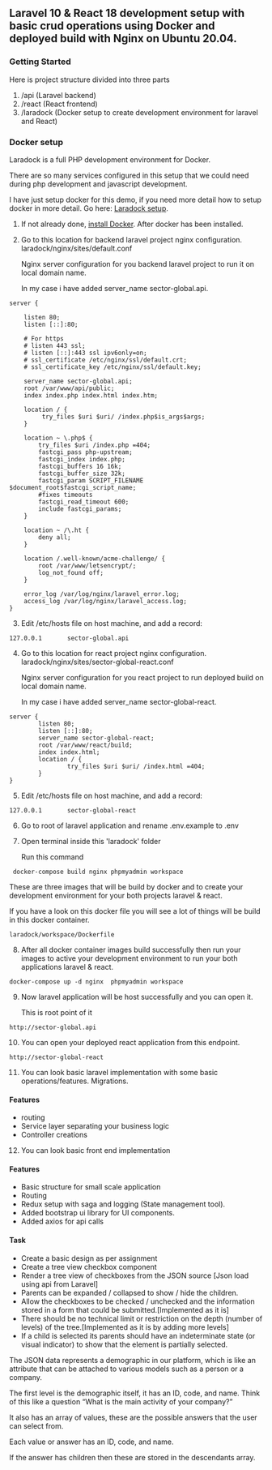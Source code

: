 ## Laravel 10 & React 18 development setup with basic crud operations using Docker and deployed build with Nginx on Ubuntu 20.04.

### Getting Started

Here is project structure divided into three parts

1. /api (Laravel backend)
2. /react (React frontend) 
3. /laradock (Docker setup to create development environment for laravel and React)

### Docker setup

Laradock is a full PHP development environment for Docker.

There are so many services configured in this setup that we could need during php development and javascript development.

I have just setup docker for this demo, if you need more detail how to setup docker in more detail. Go here: [Laradock setup](https://laradock.io/).

1. If not already done, [install Docker](https://docs.docker.com/get-docker/). After docker has been installed.

2. Go to this location for backend laravel project nginx configuration. laradock/nginx/sites/default.conf 

    Nginx server configuration for you backend laravel project to run it on local domain name.

    In my case i have added server_name sector-global.api.
```
server {

    listen 80;
    listen [::]:80;

    # For https
    # listen 443 ssl;
    # listen [::]:443 ssl ipv6only=on;
    # ssl_certificate /etc/nginx/ssl/default.crt;
    # ssl_certificate_key /etc/nginx/ssl/default.key;

    server_name sector-global.api;
    root /var/www/api/public;
    index index.php index.html index.htm;

    location / {
         try_files $uri $uri/ /index.php$is_args$args;
    }

    location ~ \.php$ {
        try_files $uri /index.php =404;
        fastcgi_pass php-upstream;
        fastcgi_index index.php;
        fastcgi_buffers 16 16k;
        fastcgi_buffer_size 32k;
        fastcgi_param SCRIPT_FILENAME $document_root$fastcgi_script_name;
        #fixes timeouts
        fastcgi_read_timeout 600;
        include fastcgi_params;
    }

    location ~ /\.ht {
        deny all;
    }

    location /.well-known/acme-challenge/ {
        root /var/www/letsencrypt/;
        log_not_found off;
    }

    error_log /var/log/nginx/laravel_error.log;
    access_log /var/log/nginx/laravel_access.log;
}
```

3. Edit /etc/hosts file on host machine, and add a record:
```
127.0.0.1       sector-global.api
```
4. Go to this location for react project nginx configuration. laradock/nginx/sites/sector-global-react.conf 

    Nginx server configuration for you react project to run deployed build on local domain name.

    In my case i have added server_name sector-global-react.
```
server {
        listen 80;
        listen [::]:80;
        server_name sector-global-react;
        root /var/www/react/build;
        index index.html;
        location / {
                try_files $uri $uri/ /index.html =404;
        }
}
```
5. Edit /etc/hosts file on host machine, and add a record:
```
127.0.0.1       sector-global-react
```
6. Go to root of laravel application and rename .env.example to .env

7. Open terminal inside this 'laradock' folder

   Run this command
```
 docker-compose build nginx phpmyadmin workspace
```

These are three images that will be build by docker and to create your development environment for your both projects laravel & react.

If you have a look on this docker file you will see a lot of things will be build in this docker container.
```
laradock/workspace/Dockerfile
```
8. After all docker container images build successfully then run your images to active your development environment to run your both applications laravel & react.

```
docker-compose up -d nginx  phpmyadmin workspace
```
9. Now laravel application will be host successfully and you can open it.

   This is root point of it
```
http://sector-global.api
```
10. You can open your deployed react application from this endpoint.
```
http://sector-global-react
```

11. You can look basic laravel implementation with some basic operations/features.
    Migrations.

#### Features

* routing
* Service layer separating your business logic
* Controller creations

12. You can look basic front end implementation
   
#### Features
* Basic structure for small scale application
* Routing
* Redux setup with saga and logging (State management tool).
* Added bootstrap ui library for UI components.
* Added axios for api calls

#### Task
* Create a basic design as per assignment
* Create a tree view checkbox component
* Render a tree view of checkboxes from the JSON source [Json load using api from Laravel]
* Parents can be expanded / collapsed to show / hide the children.
* Allow the checkboxes to be checked / unchecked and the information stored in a form that could be submitted.[Implemented as it is]
* There should be no technical limit or restriction on the depth (number of levels) of the tree.[Implemented as it is by adding more levels]
* If a child is selected its parents should have an indeterminate state (or visual indicator) to show that the element is partially selected.


The JSON data represents a demographic in our platform, which is like an attribute that can be attached to various models such as a person or a company.

The first level is the demographic itself, it has an ID,  code, and name.  Think of this like a question “What is the main activity of your company?”

It also has an array of values, these are the possible answers that the user can select from.

Each value or answer has an ID, code, and name.

If the answer has children then these are stored in the descendants array.